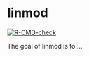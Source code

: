 
<!-- README.md is generated from README.Rmd. Please edit that file -->

# linmod

<!-- badges: start -->

[![R-CMD-check](https://github.com/Johhed15/Lab4_R/actions/workflows/R-CMD-check.yaml/badge.svg)](https://github.com/Johhed15/Lab4_R/actions/workflows/R-CMD-check.yaml)
<!-- badges: end -->

The goal of linmod is to …
